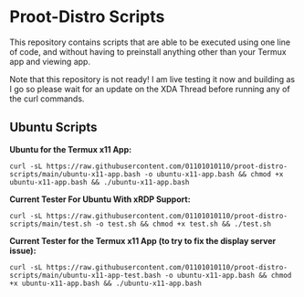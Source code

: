 
# Proot-Distro Scripts

This repository contains scripts that are able to be executed using one line of code, and without having to preinstall anything other than your Termux app and viewing app. 

Note that this repository is not ready! I am live testing it now and building as I go so please wait for an update on the XDA Thread before running any of the curl commands.





## Ubuntu Scripts

**Ubuntu for the Termux x11 App:**
```
curl -sL https://raw.githubusercontent.com/01101010110/proot-distro-scripts/main/ubuntu-x11-app.bash -o ubuntu-x11-app.bash && chmod +x ubuntu-x11-app.bash && ./ubuntu-x11-app.bash
```

**Current Tester For Ubuntu With xRDP Support:**
```
curl -sL https://raw.githubusercontent.com/01101010110/proot-distro-scripts/main/test.sh -o test.sh && chmod +x test.sh && ./test.sh
```
**Current Tester for the Termux x11 App (to try to fix the display server issue):**
```
curl -sL https://raw.githubusercontent.com/01101010110/proot-distro-scripts/main/ubuntu-x11-app-test.bash -o ubuntu-x11-app.bash && chmod +x ubuntu-x11-app.bash && ./ubuntu-x11-app.bash
```
